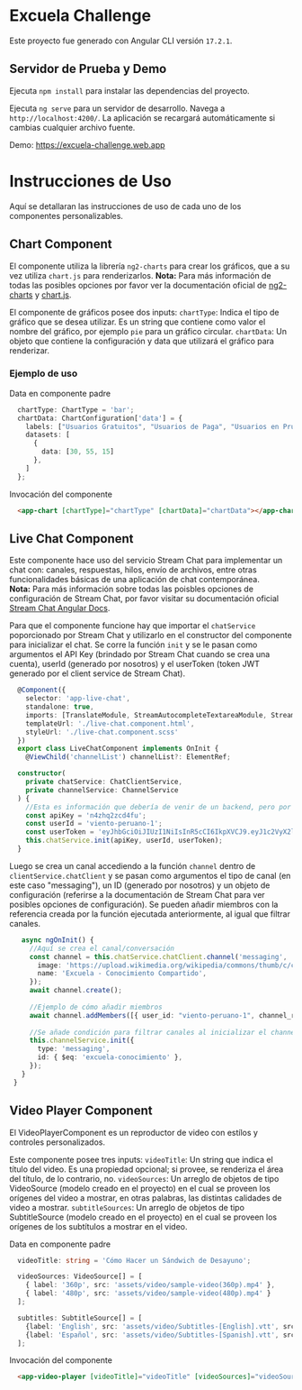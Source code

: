 # Excuela Challenge

Este proyecto fue generado con Angular CLI versión `17.2.1`.

## Servidor de Prueba y Demo

Ejecuta `npm install` para instalar las dependencias del proyecto.

Ejecuta `ng serve` para un servidor de desarrollo. Navega a `http://localhost:4200/`. La aplicación se recargará automáticamente si cambias cualquier archivo fuente.

Demo: https://excuela-challenge.web.app

# Instrucciones de Uso

Aquí se detallaran las instrucciones de uso de cada uno de los componentes personalizables.

## Chart Component

El componente utiliza la librería `ng2-charts` para crear los gráficos, que a su vez utiliza `chart.js` para renderizarlos. 
**Nota:** Para más información de todas las posibles opciones por favor ver la documentación oficial de [ng2-charts](https://github.com/valor-software/ng2-charts) y [chart.js](http://www.chartjs.org/docs).  

El componente de gráficos posee dos inputs:
  `chartType`: Indica el tipo de gráfico que se desea utilizar. Es un string que contiene como valor el nombre del gráfico, por ejemplo `pie` para un gráfico circular.
  `chartData`: Un objeto que contiene la configuración y data que utilizará el gráfico para renderizar.

  ### Ejemplo de uso

  Data en componente padre
  
  ```typescript
    chartType: ChartType = 'bar';
    chartData: ChartConfiguration['data'] = {
      labels: ["Usuarios Gratuitos", "Usuarios de Paga", "Usuarios en Prueba"],
      datasets: [
        {
          data: [30, 55, 15]
        },
      ]
    };
  ```

  Invocación del componente

  ```html
    <app-chart [chartType]="chartType" [chartData]="chartData"></app-chart>
  ```

## Live Chat Component

Este componente hace uso del servicio Stream Chat para implementar un chat con: canales, respuestas, hilos, envío de archivos, entre otras funcionalidades básicas de una aplicación de chat contemporánea.  
**Nota:** Para más información sobre todas las poisbles opciones de configuración de Stream Chat, por favor visitar su documentación oficial [Stream Chat Angular Docs](https://getstream.io/chat/docs/sdk/angular/).

Para que el componente funcione hay que importar el `chatService` poporcionado por Stream Chat y utilizarlo en el constructor del componente para inicializar el chat. Se corre la función `init` 
y se le pasan como argumentos el API Key (brindado por Stream Chat cuando se crea una cuenta), userId (generado por nosotros) y el userToken (token JWT generado por el client service de Stream Chat).

```typescript
  @Component({
    selector: 'app-live-chat',
    standalone: true,
    imports: [TranslateModule, StreamAutocompleteTextareaModule, StreamChatModule],
    templateUrl: './live-chat.component.html',
    styleUrl: './live-chat.component.scss'
  })
  export class LiveChatComponent implements OnInit {
    @ViewChild('channelList') channelList?: ElementRef;

  constructor(
    private chatService: ChatClientService,
    private channelService: ChannelService
  ) {
    //Esta es información que debería de venir de un backend, pero por motivos demostrativos estas variables se están hardcoding aquí.
    const apiKey = 'n4zhq2zcd4fu';
    const userId = 'viento-peruano-1';
    const userToken = 'eyJhbGciOiJIUzI1NiIsInR5cCI6IkpXVCJ9.eyJ1c2VyX2lkIjoidmllbnRvLXBlcnVhbm8tMSJ9.tRCT7cbu-QuDb2AjyEEgaX-33U0TJR3RXw5pHGVWNkM';
    this.chatService.init(apiKey, userId, userToken);
  }
```

Luego se crea un canal accediendo a la función `channel` dentro de `clientService.chatClient` y se pasan como argumentos el tipo de canal (en este caso "messaging"), un ID (generado por nosotros) y un objeto
de configuración (referirse a la documentación de Stream Chat para ver posibles opciones de configuración). Se pueden añadir miembros con la referencia creada por la función ejecutada anteriormente, al igual
que filtrar canales.

 ```typescript
    async ngOnInit() {
      //Aquí se crea el canal/conversación
      const channel = this.chatService.chatClient.channel('messaging', 'excuela-conocimiento', {
        image: 'https://upload.wikimedia.org/wikipedia/commons/thumb/c/cf/Angular_full_color_logo.svg/2048px-Angular_full_color_logo.svg.png',
        name: 'Excuela - Conocimiento Compartido',
      });
      await channel.create();
  
      //Ejemplo de cómo añadir miembros
      await channel.addMembers([{ user_id: "viento-peruano-1", channel_role: "channel_moderator" }, { user_id: "viento-nica-1", channel_role: "channel_moderator" }]);
  
      //Se añade condición para filtrar canales al inicializar el channelService, en este caso estamos filtrando por el ID que le dimos al canal cuando fue creado 'conocimiento-excuela'.
      this.channelService.init({
        type: 'messaging',
        id: { $eq: 'excuela-conocimiento' },
      });
    }
  }
```

## Video Player Component

El VideoPlayerComponent es un reproductor de video con estílos y controles personalizados.

Este componente posee tres inputs:
  `videoTitle`: Un string que indica el título del video. Es una propiedad opcional; si provee, se renderiza el área del título, de lo contrario, no.
  `videoSources`: Un arreglo de objetos de tipo VideoSource (modelo creado en el proyecto) en el cual se proveen los orígenes del video a mostrar, en otras palabras,
  las distintas calidades de video a mostrar.
  `subtitleSources`: Un arreglo de objetos de tipo SubtitleSource (modelo creado en el proyecto) en el cual se proveen los orígenes de los subtítulos a mostrar
  en el video.

Data en componente padre
  
  ```typescript
    videoTitle: string = 'Cómo Hacer un Sándwich de Desayuno';

    videoSources: VideoSource[] = [
      { label: '360p', src: 'assets/video/sample-video(360p).mp4' },
      { label: '480p', src: 'assets/video/sample-video(480p).mp4' }
    ];
  
    subtitles: SubtitleSource[] = [
      {label: 'English', src: 'assets/video/Subtitles-[English].vtt', srclang: 'en', default: false},
      {label: 'Español', src: 'assets/video/Subtitles-[Spanish].vtt', srclang: 'es', default: false}
    ];
  ```

  Invocación del componente

  ```html
    <app-video-player [videoTitle]="videoTitle" [videoSources]="videoSources" [subtitleSources]="subtitles"></app-video-player>
  ```






